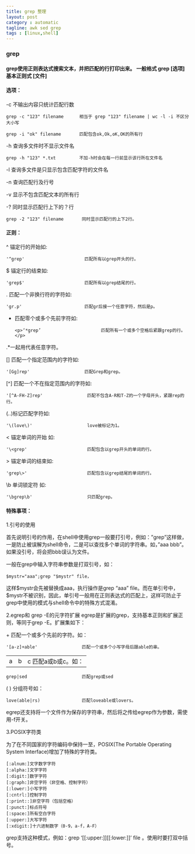```yaml
---
title: grep 整理
layout: post
category : automatic
tagline: awk sed grep
tags : [linux,shell]
---
```


<h3 id="grep">grep</h3>

<h4 id="grep--grep---">grep使用正则表达式搜索文本，并把匹配的行打印出来。 一般格式 grep [选项] 基本正则式 [文件]</h4>

<h4 id="section">选项：</h4>

<p>-c 不输出内容只统计匹配行数 </p>

<pre><code>grep -c "123" filename      相当于 grep "123" filename | wc -l -i 不区分大小写

grep -i "ok" filename       匹配包含ok,Ok,oK,OK的所有行
</code></pre>

<p>-h 查询多文件时不显示文件名</p>

<pre><code>grep -h "123" *.txt         不加-h时会在每一行前显示该行所在文件名
</code></pre>

<p>-l 查询多文件是只显示包含匹配字符的文件名</p>

<p>-n 查询匹配行及行号</p>

<p>-v 显示不包含匹配文本的所有行</p>

<p>-? 同时显示匹配行上下的？行</p>

<pre><code>grep -2 "123" filename       同时显示匹配行的上下2行。
</code></pre>

<h4 id="section-1">正则：</h4>

<p>^ 锚定行的开始如:</p>

<pre><code>'^grep'                       匹配所有以grep开头的行。
</code></pre>

<p>$ 锚定行的结束如:</p>

<pre><code>'grep$'                       匹配所有以grep结尾的行。
</code></pre>

<p>. 匹配一个非换行符的字符如:</p>

<pre><code>'gr.p'                        匹配gr后接一个任意字符，然后是p。
</code></pre>

<ul>
  <li>
    <p>匹配零个或多个先前字符如:</p>

    <p>‘*grep’                       匹配所有一个或多个空格后紧跟grep的行。</p>
  </li>
</ul>

<p>.*一起用代表任意字符。</p>

<p>[] 匹配一个指定范围内的字符如:</p>

<pre><code>'[Gg]rep'                     匹配Grep和grep。
</code></pre>

<p>[^] 匹配一个不在指定范围内的字符如:</p>

<pre><code>'[^A-FH-Z]rep'                 匹配不包含A-R和T-Z的一个字母开头，紧跟rep的行。
</code></pre>

<p>(..)标记匹配字符如:</p>

<pre><code>'\(love\)'                     love被标记为1。
</code></pre>

<p>&lt; 锚定单词的开始 如:</p>

<pre><code>'\&lt;grep'                       匹配包含以grep开头的单词的行。
</code></pre>

<p>&gt; 锚定单词的结束如:</p>

<pre><code>'grep\&gt;'                       匹配包含以grep结尾的单词的行。
</code></pre>

<p>\b 单词锁定符 如: </p>

<pre><code>'\bgrep\b'                     只匹配grep。
</code></pre>

<h4 id="section-2">特殊事项：</h4>

<p>1.引号的使用</p>

<p>首先说明引号的作用，在shell中使用grep一般要打引号，例如：”grep”这样做，一是防止被误解为shell命令，二是可以查找多个单词的字符串。如，”aaa  bbb”。如果没引号，将会把bbb误认为文件。</p>

<p>一般在grep中输入字符串参数是打双引号，如：</p>

<pre><code>$mystr="aaa";grep "$mystr" file，
</code></pre>

<p>这样$mystr会先被替换成aaa，执行操作是grep “aaa” file。而在单引号中，$mystr不被识别，因此，单引号一般用在正则表达式的匹配上，这样可防止于grep中使用的模式与shell命令中的特殊方式混淆。</p>

<p>2.egrep和 grep -E的元字符扩展
egrep是扩展的grep，支持基本正则和扩展正则，等同于grep -E。扩展集如下：</p>

<p>+ 匹配一个或多个先前的字符。如：</p>

<pre><code>'[a-z]+able'                 匹配一个或多个小写字母后跟able的串。
</code></pre>

<table>
  <tbody>
    <tr>
      <td>a</td>
      <td>b</td>
      <td>c 匹配a或b或c。如：</td>
    </tr>
  </tbody>
</table>

<pre><code>grep|sed                     匹配grep或sed
</code></pre>

<p>( )   分组符号如：</p>

<pre><code>love(able|rs)                匹配loveable或lovers。
</code></pre>

<p>egrep还支持将一个文件作为保存的字符串，然后将之传给egrep作为参数，需使用-f开关。</p>

<p>3.POSIX字符类</p>

<p>为了在不同国家的字符编码中保持一至，POSIX(The Portable Operating System Interface)增加了特殊的字符类。</p>

<pre><code>[:alnum:]文字数字字符
[:alpha:]文字字符
[:digit:]数字字符
[:graph:]非空字符（非空格、控制字符）
[:lower:]小写字符
[:cntrl:]控制字符
[:print::]非空字符（包括空格）
[:punct:]标点符号
[:space:]所有空白字符
[:upper:]大写字符
[:xdigit:]十六进制数字（0-9，a-f，A-F）
</code></pre>

<p>grep支持这种模式，例如：grep ‘[[:upper:]][[:lower:]]’ file 。使用时要打双中括号。</p>
